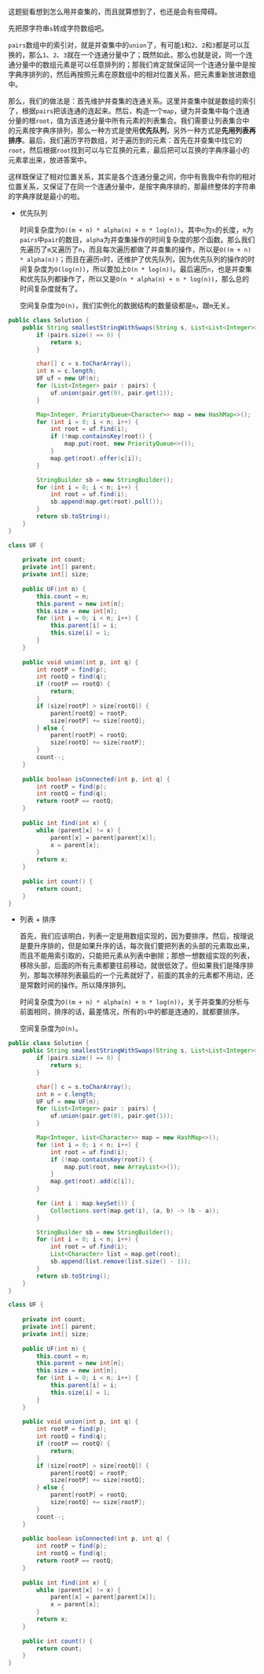 这题挺看想到怎么用并查集的，而且就算想到了，也还是会有些障碍。

先把原字符串`s`转成字符数组吧。

`pairs`数组中的索引对，就是并查集中的`union`了，有可能`1`和`2`、`2`和`3`都是可以互换的，那么`1`、`2`、`3`就在一个连通分量中了；既然如此，那么也就是说，同一个连通分量中的数组元素是可以任意排列的；那我们肯定就保证同一个连通分量中是按字典序排列的，然后再按照元素在原数组中的相对位置关系，把元素重新放进数组中。

那么，我们的做法是：首先维护并查集的连通关系。这里并查集中就是数组的索引了，根据`pairs`把该连通的连起来。然后，构造一个`map`，键为并查集中每个连通分量的根`root`，值为该连通分量中所有元素的列表集合。我们需要让列表集合中的元素按字典序排列，那么一种方式是使用**优先队列**，另外一种方式是**先用列表再排序**。最后，我们遍历字符数组，对于遍历到的元素：首先在并查集中找它的`root`，然后根据`root`找到可以与它互换的元素，最后把可以互换的字典序最小的元素拿出来，放进答案中。

这样既保证了相对位置关系，其实是各个连通分量之间，你中有我我中有你的相对位置关系，又保证了在同一个连通分量中，是按字典序排的，那最终整体的字符串的字典序就是最小的啦。

* 优先队列

  时间复杂度为`O((m + n) * alpha(n) + n * log(n))`。其中`n`为`s`的长度，`m`为`pairs`中`pair`的数目，`alpha`为并查集操作的时间复杂度的那个函数。那么我们先遍历了`m`又遍历了`n`，而且每次遍历都做了并查集的操作，所以是`O((m + n) * alpha(n))`；而且在遍历`n`时，还维护了优先队列，因为优先队列的操作的时间复杂度为`O(log(n))`，所以要加上`O(n * log(n))`。最后遍历`n`，也是并查集和优先队列都操作了，所以又是`O(n * alpha(n) + n * log(n))`，那么总的时间复杂度就有了。

  空间复杂度为`O(n)`，我们实例化的数据结构的数量级都是`n`，跟`m`无关。

```java
public class Solution {
    public String smallestStringWithSwaps(String s, List<List<Integer>> pairs) {
        if (pairs.size() == 0) {
            return s;
        }

        char[] c = s.toCharArray();
        int n = c.length;
        UF uf = new UF(n);
        for (List<Integer> pair : pairs) {
            uf.union(pair.get(0), pair.get(1));
        }

        Map<Integer, PriorityQueue<Character>> map = new HashMap<>();
        for (int i = 0; i < n; i++) {
            int root = uf.find(i);
            if (!map.containsKey(root)) {
                map.put(root, new PriorityQueue<>());
            }
            map.get(root).offer(c[i]);
        }

        StringBuilder sb = new StringBuilder();
        for (int i = 0; i < n; i++) {
            int root = uf.find(i);
            sb.append(map.get(root).poll());
        }
        return sb.toString();
    }
}

class UF {
    
    private int count;
    private int[] parent;
    private int[] size;
    
    public UF(int n) {
        this.count = n;
        this.parent = new int[n];
        this.size = new int[n];
        for (int i = 0; i < n; i++) {
            this.parent[i] = i;
            this.size[i] = 1;
        }
    }
    
    public void union(int p, int q) {
        int rootP = find(p);
        int rootQ = find(q);
        if (rootP == rootQ) {
            return;
        }
        if (size[rootP] > size[rootQ]) {
            parent[rootQ] = rootP;
            size[rootP] += size[rootQ];
        } else {
            parent[rootP] = rootQ;
            size[rootQ] += size[rootP];
        }
        count--;
    }
    
    public boolean isConnected(int p, int q) {
        int rootP = find(p);
        int rootQ = find(q);
        return rootP == rootQ;
    }
    
    public int find(int x) {
        while (parent[x] != x) {
            parent[x] = parent[parent[x]];
            x = parent[x];
        }
        return x;
    }
    
    public int count() {
        return count;
    }
}
```

* 列表 + 排序

  首先，我们应该明白，列表一定是用数组实现的，因为要排序。然后，按理说是要升序排的，但是如果升序的话，每次我们要把列表的头部的元素取出来，而且不能用索引取的，只能把元素从列表中删除；那想一想数组实现的列表，移除头部，后面的所有元素都要往前移动，就很低效了。但如果我们是降序排列，那每次移除列表最后的一个元素就好了，前面的其余的元素都不用动，还是常数时间的操作。所以降序排列。

  时间复杂度为`O((m + n) * alpha(n) + n * log(n))`，关于并查集的分析与前面相同，排序的话，最差情况，所有的`s`中的都是连通的，就都要排序。

  空间复杂度为`O(n)`。

```java
public class Solution {
    public String smallestStringWithSwaps(String s, List<List<Integer>> pairs) {
        if (pairs.size() == 0) {
            return s;
        }

        char[] c = s.toCharArray();
        int n = c.length;
        UF uf = new UF(n);
        for (List<Integer> pair : pairs) {
            uf.union(pair.get(0), pair.get(1));
        }

        Map<Integer, List<Character>> map = new HashMap<>();
        for (int i = 0; i < n; i++) {
            int root = uf.find(i);
            if (!map.containsKey(root)) {
                map.put(root, new ArrayList<>());
            }
            map.get(root).add(c[i]);
        }
        
        for (int i : map.keySet()) {
            Collections.sort(map.get(i), (a, b) -> (b - a));
        }

        StringBuilder sb = new StringBuilder();
        for (int i = 0; i < n; i++) {
            int root = uf.find(i);
            List<Character> list = map.get(root);
            sb.append(list.remove(list.size() - 1));
        }
        return sb.toString();
    }
}

class UF {
    
    private int count;
    private int[] parent;
    private int[] size;
    
    public UF(int n) {
        this.count = n;
        this.parent = new int[n];
        this.size = new int[n];
        for (int i = 0; i < n; i++) {
            this.parent[i] = i;
            this.size[i] = 1;
        }
    }
    
    public void union(int p, int q) {
        int rootP = find(p);
        int rootQ = find(q);
        if (rootP == rootQ) {
            return;
        }
        if (size[rootP] > size[rootQ]) {
            parent[rootQ] = rootP;
            size[rootP] += size[rootQ];
        } else {
            parent[rootP] = rootQ;
            size[rootQ] += size[rootP];
        }
        count--;
    }
    
    public boolean isConnected(int p, int q) {
        int rootP = find(p);
        int rootQ = find(q);
        return rootP == rootQ;
    }
    
    public int find(int x) {
        while (parent[x] != x) {
            parent[x] = parent[parent[x]];
            x = parent[x];
        }
        return x;
    }
    
    public int count() {
        return count;
    }
}
```
